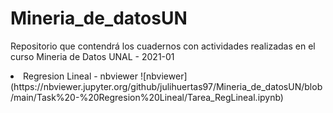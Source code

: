 # Mineria_de_datosUN
Repositorio que contendrá los cuadernos con actividades realizadas en el curso Mineria de Datos UNAL - 2021-01

<li> Regresion Lineal - nbviewer ![nbviewer](https://nbviewer.jupyter.org/github/julihuertas97/Mineria_de_datosUN/blob/main/Task%20-%20Regresion%20Lineal/Tarea_RegLineal.ipynb) </li>
